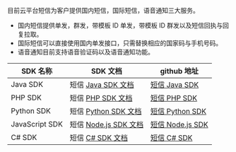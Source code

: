 
目前云平台短信为客户提供国内短信，国际短信，语音通知三大服务。
- 国内短信提供单发，群发，带模板 ID 单发，带模板 ID 群发以及短信回执与回复拉取。
- 国际短信可以直接使用国内单发接口，只需替换相应的国家码与手机号码。
- 语音通知目前支持语音验证码以及语音通知功能。


|SDK 名称| SDK 文档 | github 地址|
|------------|-------------|------------------|
|Java SDK |短信 [Java SDK 文档 ](/document/product/382/13613) | [短信 Java SDK](http://github.com/qcloudsms/qcloudsms_java)|
|PHP SDK |短信 [PHP SDK 文档](/document/product/382/9557)  | [短信 PHP SDK](http://github.com/qcloudsms/qcloudsms_php)|
|Python SDK |短信 [Python SDK 文档](/document/product/382/11672)   | [短信 Python SDK](http://github.com/qcloudsms/qcloudsms_py)|
|JavaScript SDK |短信 [Node.js SDK 文档](/document/product/382/3772)   | [短信 Node.js SDK](http://github.com/qcloudsms/qcloudsms_js)|
|C# SDK |短信 [C# SDK 文档](/document/product/382/3785)  | [短信 C# SDK](http://github.com/qcloudsms/qcloudsms_csharp)|
